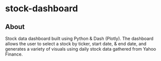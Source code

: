 # stock-dashboard

## About

Stock data dashboard built using Python & Dash (Plotly). The dashboard allows the user to select a stock by ticker, start date, & end date, and generates a variety of visuals using daily stock data gathered from Yahoo Finance.
